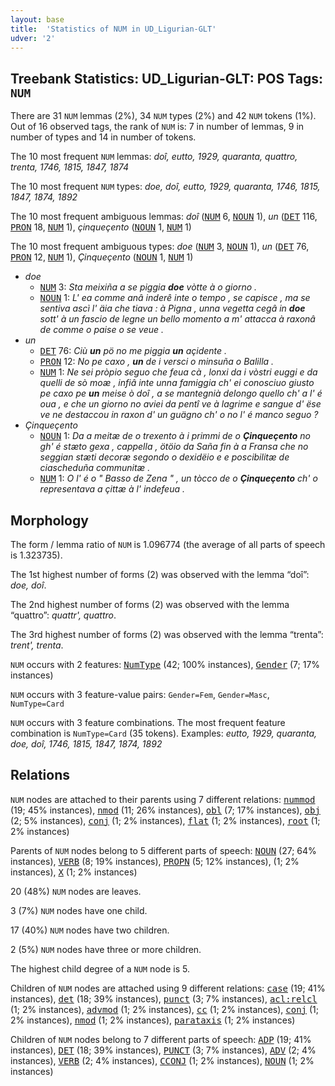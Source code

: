 ```yaml
---
layout: base
title:  'Statistics of NUM in UD_Ligurian-GLT'
udver: '2'
---
```


## Treebank Statistics: UD_Ligurian-GLT: POS Tags: `NUM`

There are 31 `NUM` lemmas (2%), 34 `NUM` types (2%) and 42 `NUM` tokens (1%).
Out of 16 observed tags, the rank of `NUM` is: 7 in number of lemmas, 9 in number of types and 14 in number of tokens.

The 10 most frequent `NUM` lemmas: <em>doî, eutto, 1929, quaranta, quattro, trenta, 1746, 1815, 1847, 1874</em>

The 10 most frequent `NUM` types:  <em>doe, doî, eutto, 1929, quaranta, 1746, 1815, 1847, 1874, 1892</em>

The 10 most frequent ambiguous lemmas: <em>doî</em> (<tt><a href="lij_glt-pos-NUM.html">NUM</a></tt> 6, <tt><a href="lij_glt-pos-NOUN.html">NOUN</a></tt> 1), <em>un</em> (<tt><a href="lij_glt-pos-DET.html">DET</a></tt> 116, <tt><a href="lij_glt-pos-PRON.html">PRON</a></tt> 18, <tt><a href="lij_glt-pos-NUM.html">NUM</a></tt> 1), <em>çinqueçento</em> (<tt><a href="lij_glt-pos-NOUN.html">NOUN</a></tt> 1, <tt><a href="lij_glt-pos-NUM.html">NUM</a></tt> 1)

The 10 most frequent ambiguous types:  <em>doe</em> (<tt><a href="lij_glt-pos-NUM.html">NUM</a></tt> 3, <tt><a href="lij_glt-pos-NOUN.html">NOUN</a></tt> 1), <em>un</em> (<tt><a href="lij_glt-pos-DET.html">DET</a></tt> 76, <tt><a href="lij_glt-pos-PRON.html">PRON</a></tt> 12, <tt><a href="lij_glt-pos-NUM.html">NUM</a></tt> 1), <em>Çinqueçento</em> (<tt><a href="lij_glt-pos-NOUN.html">NOUN</a></tt> 1, <tt><a href="lij_glt-pos-NUM.html">NUM</a></tt> 1)


* <em>doe</em>
  * <tt><a href="lij_glt-pos-NUM.html">NUM</a></tt> 3: <em>Sta meixiña a se piggia <b>doe</b> vòtte à o giorno .</em>
  * <tt><a href="lij_glt-pos-NOUN.html">NOUN</a></tt> 1: <em>L' ea comme anâ inderê inte o tempo , se capisce , ma se sentiva ascì l' äia che tiava : à Pigna , unna vegetta cegâ in <b>doe</b> sott' à un fascio de legne un bello momento a m' attacca à raxonâ de comme o paise o se veue .</em>
* <em>un</em>
  * <tt><a href="lij_glt-pos-DET.html">DET</a></tt> 76: <em>Ciù <b>un</b> pö no me piggia <b>un</b> açidente .</em>
  * <tt><a href="lij_glt-pos-PRON.html">PRON</a></tt> 12: <em>No pe caxo , <b>un</b> de i versci o minsuña o Balilla .</em>
  * <tt><a href="lij_glt-pos-NUM.html">NUM</a></tt> 1: <em>Ne sei pròpio seguo che feua cà , lonxi da i vòstri euggi e da quelli de sò moæ , infiâ inte unna famiggia ch' ei conosciuo giusto pe caxo pe <b>un</b> meise ò doî , a se mantegnià delongo quello ch' a l' é oua , e che un giorno no aviei da pentî ve à lagrime e sangue d' ëse ve ne destaccou in raxon d' un guägno ch' o no l' é manco seguo ?</em>
* <em>Çinqueçento</em>
  * <tt><a href="lij_glt-pos-NOUN.html">NOUN</a></tt> 1: <em>Da a meitæ de o trexento à i primmi de o <b>Çinqueçento</b> no gh' é stæto gexa , cappella , ötöio da Saña fin à a Fransa che no seggian stæti decoræ segondo o dexidëio e e poscibilitæ de ciascheduña communitæ .</em>
  * <tt><a href="lij_glt-pos-NUM.html">NUM</a></tt> 1: <em>O l' é o " Basso de Zena " , un tòcco de o <b>Çinqueçento</b> ch' o representava a çittæ à l' indefeua .</em>

## Morphology

The form / lemma ratio of `NUM` is 1.096774 (the average of all parts of speech is 1.323735).

The 1st highest number of forms (2) was observed with the lemma “doî”: <em>doe, doî</em>.

The 2nd highest number of forms (2) was observed with the lemma “quattro”: <em>quattr', quattro</em>.

The 3rd highest number of forms (2) was observed with the lemma “trenta”: <em>trent', trenta</em>.

`NUM` occurs with 2 features: <tt><a href="lij_glt-feat-NumType.html">NumType</a></tt> (42; 100% instances), <tt><a href="lij_glt-feat-Gender.html">Gender</a></tt> (7; 17% instances)

`NUM` occurs with 3 feature-value pairs: `Gender=Fem`, `Gender=Masc`, `NumType=Card`

`NUM` occurs with 3 feature combinations.
The most frequent feature combination is `NumType=Card` (35 tokens).
Examples: <em>eutto, 1929, quaranta, doe, doî, 1746, 1815, 1847, 1874, 1892</em>


## Relations

`NUM` nodes are attached to their parents using 7 different relations: <tt><a href="lij_glt-dep-nummod.html">nummod</a></tt> (19; 45% instances), <tt><a href="lij_glt-dep-nmod.html">nmod</a></tt> (11; 26% instances), <tt><a href="lij_glt-dep-obl.html">obl</a></tt> (7; 17% instances), <tt><a href="lij_glt-dep-obj.html">obj</a></tt> (2; 5% instances), <tt><a href="lij_glt-dep-conj.html">conj</a></tt> (1; 2% instances), <tt><a href="lij_glt-dep-flat.html">flat</a></tt> (1; 2% instances), <tt><a href="lij_glt-dep-root.html">root</a></tt> (1; 2% instances)

Parents of `NUM` nodes belong to 5 different parts of speech: <tt><a href="lij_glt-pos-NOUN.html">NOUN</a></tt> (27; 64% instances), <tt><a href="lij_glt-pos-VERB.html">VERB</a></tt> (8; 19% instances), <tt><a href="lij_glt-pos-PROPN.html">PROPN</a></tt> (5; 12% instances),  (1; 2% instances), <tt><a href="lij_glt-pos-X.html">X</a></tt> (1; 2% instances)

20 (48%) `NUM` nodes are leaves.

3 (7%) `NUM` nodes have one child.

17 (40%) `NUM` nodes have two children.

2 (5%) `NUM` nodes have three or more children.

The highest child degree of a `NUM` node is 5.

Children of `NUM` nodes are attached using 9 different relations: <tt><a href="lij_glt-dep-case.html">case</a></tt> (19; 41% instances), <tt><a href="lij_glt-dep-det.html">det</a></tt> (18; 39% instances), <tt><a href="lij_glt-dep-punct.html">punct</a></tt> (3; 7% instances), <tt><a href="lij_glt-dep-acl-relcl.html">acl:relcl</a></tt> (1; 2% instances), <tt><a href="lij_glt-dep-advmod.html">advmod</a></tt> (1; 2% instances), <tt><a href="lij_glt-dep-cc.html">cc</a></tt> (1; 2% instances), <tt><a href="lij_glt-dep-conj.html">conj</a></tt> (1; 2% instances), <tt><a href="lij_glt-dep-nmod.html">nmod</a></tt> (1; 2% instances), <tt><a href="lij_glt-dep-parataxis.html">parataxis</a></tt> (1; 2% instances)

Children of `NUM` nodes belong to 7 different parts of speech: <tt><a href="lij_glt-pos-ADP.html">ADP</a></tt> (19; 41% instances), <tt><a href="lij_glt-pos-DET.html">DET</a></tt> (18; 39% instances), <tt><a href="lij_glt-pos-PUNCT.html">PUNCT</a></tt> (3; 7% instances), <tt><a href="lij_glt-pos-ADV.html">ADV</a></tt> (2; 4% instances), <tt><a href="lij_glt-pos-VERB.html">VERB</a></tt> (2; 4% instances), <tt><a href="lij_glt-pos-CCONJ.html">CCONJ</a></tt> (1; 2% instances), <tt><a href="lij_glt-pos-NOUN.html">NOUN</a></tt> (1; 2% instances)


